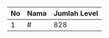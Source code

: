 | No | Nama            | Jumlah Level |
|----|-----------------|--------------|
| 1  | #    |    828        |
